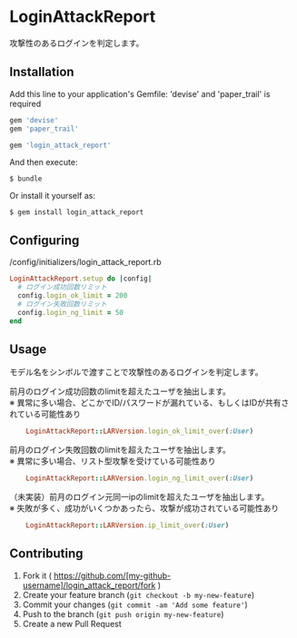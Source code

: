 # LoginAttackReport

攻撃性のあるログインを判定します。

## Installation

Add this line to your application's Gemfile:
'devise' and 'paper_trail' is required

```ruby
gem 'devise'
gem 'paper_trail'

gem 'login_attack_report'
```

And then execute:

    $ bundle

Or install it yourself as:

    $ gem install login_attack_report

## Configuring

/config/initializers/login_attack_report.rb
```ruby
LoginAttackReport.setup do |config|
  # ログイン成功回数リミット
  config.login_ok_limit = 200
  # ログイン失敗回数リミット
  config.login_ng_limit = 50
end
```

## Usage

モデル名をシンボルで渡すことで攻撃性のあるログインを判定します。

前月のログイン成功回数のlimitを超えたユーザを抽出します。  
※ 異常に多い場合、どこかでID/パスワードが漏れている、もしくはIDが共有されている可能性あり
```ruby
    LoginAttackReport::LARVersion.login_ok_limit_over(:User)
```

前月のログイン失敗回数のlimitを超えたユーザを抽出します。  
※ 異常に多い場合、リスト型攻撃を受けている可能性あり
```ruby
    LoginAttackReport::LARVersion.login_ng_limit_over(:User)
```

（未実装）前月のログイン元同一ipのlimitを超えたユーザを抽出します。  
※ 失敗が多く、成功がいくつかあったら、攻撃が成功されている可能性あり
```ruby
    LoginAttackReport::LARVersion.ip_limit_over(:User)
```

## Contributing

1. Fork it ( https://github.com/[my-github-username]/login_attack_report/fork )
2. Create your feature branch (`git checkout -b my-new-feature`)
3. Commit your changes (`git commit -am 'Add some feature'`)
4. Push to the branch (`git push origin my-new-feature`)
5. Create a new Pull Request

